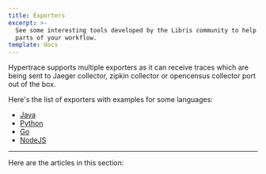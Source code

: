 ```yaml
---
title: Exporters
excerpt: >-
  See some interesting tools developed by the Libris community to help automate
  parts of your workflow.
template: docs
---
```


Hypertrace supports multiple exporters as it can receive traces which are being sent to Jaeger collector, zipkin collector or opencensus collector port out of the box. 

Here's the list of exporters with examples for some languages:
- [Java](https://docs.hypertrace.org/docs/exporters/java-ex/)
- [Python](https://docs.hypertrace.org/docs/exporters/python-ex/)
- [Go](https://docs.hypertrace.org/docs/exporters/go-ex/)
- [NodeJS](https://docs.hypertrace.org/docs/exporters/node-ex/)

***

Here are the articles in this section:
